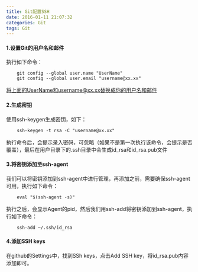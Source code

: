 ```yaml
---
title: Git配置SSH
date: 2016-01-11 21:07:32
categories: Git
tags: Git
---
```

#### 1.设置Git的用户名和邮件
执行如下命令：
``` linux
    git config --global user.name "UserName"
    git config --global user.email "username@xx.xx"
```
<!--more-->
将上面的UserName和username@xx.xx替换成你的用户名和邮件
#### 2.生成密钥
使用ssh-keygen生成密钥，如下：
``` linux
    ssh-keygen -t rsa -C "username@xx.xx"
```
执行命令后，会提示录入密码，可忽略（如果不是第一次执行该命令，会提示是否覆盖），最后在用户目录下的.ssh目录中会生成id_rsa和id_rsa.pub文件
#### 3.将密钥添加至ssh-agent
我们可以将密钥添加到ssh-agent中进行管理，再添加之前，需要确保ssh-agent可用，执行如下命令：
``` linux
    eval "$(ssh-agent -s)"
```
执行之后，会显示Agent的pid，然后我们用ssh-add将密钥添加到ssh-agent，执行如下命令：
``` linux
    ssh-add ~/.ssh/id_rsa
```
#### 4.添加SSH keys
在github的Settings中，找到SSh keys，点击Add SSH key，将id_rsa.pub内容添加即可。